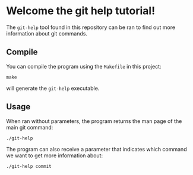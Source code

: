 # Welcome the git help tutorial!
The `git-help` tool found in this repository can be ran to find out more
information about git commands.

## Compile
You can compile the program using the `Makefile` in this project:
```
make
```
will generate the `git-help` executable.

## Usage
When ran without parameters, the program returns the man page of the main git
command:
```
./git-help
```

The program can also receive a parameter that indicates which command we want
to get more information about:
```
./git-help commit
```
